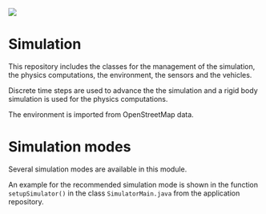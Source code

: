 <a href="https://codeclimate.com/github/MontiSim/simulation/maintainability"><img src="https://api.codeclimate.com/v1/badges/0ff9cfde324c783f7957/maintainability" /></a>

# Simulation
This repository includes the classes for the management of the simulation, the physics computations, the environment, the sensors and the vehicles.

Discrete time steps are used to advance the the simulation and a rigid body simulation is used for the physics computations.

The environment is imported from OpenStreetMap data.

# Simulation modes
Several simulation modes are available in this module.

An example for the recommended simulation mode is shown in the function `setupSimulator()` in the class `SimulatorMain.java` from the application repository.
